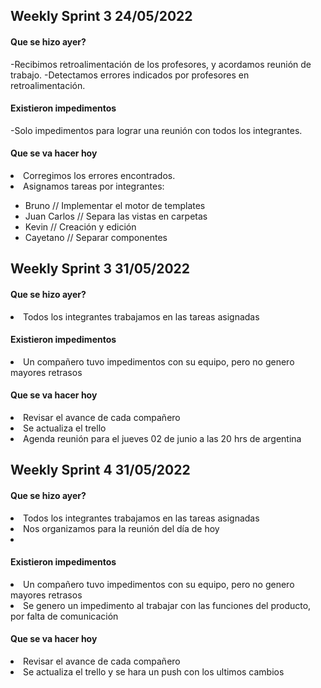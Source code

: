 <h2>Weekly Sprint 3 24/05/2022</h2>

<h4>Que se hizo ayer?</h4>
-Recibimos retroalimentación de los profesores, y acordamos reunión de trabajo.
-Detectamos errores indicados por profesores en retroalimentación.

<h4>Existieron impedimentos</h4>
-Solo impedimentos para lograr una reunión con todos los integrantes.


<h4>Que se va hacer hoy</h4>
<li>Corregimos los errores encontrados.</li>
<li>Asignamos tareas por integrantes:</li>
<ul>
<li>Bruno  // Implementar el motor de templates</li>
<li>Juan Carlos // Separa las vistas en carpetas</li>
<li>Kevin // Creación y edición</li>
<li>Cayetano // Separar componentes</li>
</ul>

<h2>Weekly Sprint 3 31/05/2022</h2>

<h4>Que se hizo ayer?</h4>
<li>Todos los integrantes trabajamos en las tareas asignadas</li>


<h4>Existieron impedimentos</h4>
<li>Un compañero tuvo impedimentos con su equipo, pero no genero mayores retrasos</li>

<h4>Que se va hacer hoy</h4>
<li>Revisar el avance de cada compañero
<li>Se actualiza el trello</li>
<li>Agenda reunión para el jueves 02 de junio a las 20 hrs de argentina</li>

<h2>Weekly Sprint 4 31/05/2022</h2>

<h4>Que se hizo ayer?</h4>
<li>Todos los integrantes trabajamos en las tareas asignadas</li>
<li>Nos organizamos para la reunión del día de hoy<li>

<h4>Existieron impedimentos</h4>
<li>Un compañero tuvo impedimentos con su equipo, pero no genero mayores retrasos</li>
<li>Se genero un impedimento al trabajar con las funciones del producto, por falta de comunicación</li>

<h4>Que se va hacer hoy</h4>
<li>Revisar el avance de cada compañero
<li>Se actualiza el trello y se hara un push con los ultimos cambios</li>